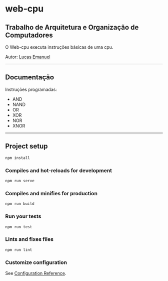 # web-cpu

## Trabalho de Arquitetura e Organização de Computadores

O Web-cpu executa instruções básicas de uma cpu.

Autor: [Lucas Emanuel](https://github.com/lucasemanuel8)

*******

## Documentação
Instruções programadas:
* AND
* NAND
* OR
* XOR
* NOR
* XNOR

*******

## Project setup
```
npm install
```

### Compiles and hot-reloads for development
```
npm run serve
```

### Compiles and minifies for production
```
npm run build
```

### Run your tests
```
npm run test
```

### Lints and fixes files
```
npm run lint
```

### Customize configuration
See [Configuration Reference](https://cli.vuejs.org/config/).

